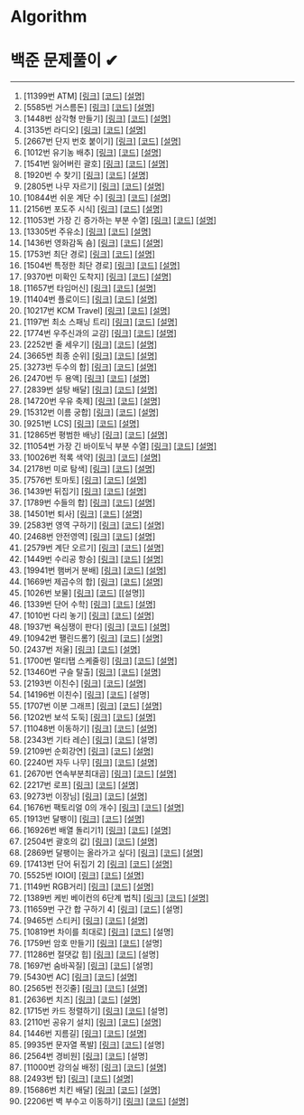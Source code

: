# Algorithm
백준 문제풀이 ✔
======================


- - -
1.  [11399번 ATM] [[링크]](https://www.acmicpc.net/problem/11399)  [[코드]](https://github.com/jgyy4775/Algorithm/blob/main/code/11399.py) [[설명]](https://blog.naver.com/jgyy4775/222535895598)
2.  [5585번 거스름돈] [[링크]](https://www.acmicpc.net/problem/5585)  [[코드]](https://github.com/jgyy4775/Algorithm/blob/main/code/5585.py)  [[설명]](https://blog.naver.com/jgyy4775/222535911712)
3.  [1448번 삼각형 만들기] [[링크]](https://www.acmicpc.net/problem/1448)  [[코드]](https://github.com/jgyy4775/Algorithm/tree/main/code)  [[설명]](https://blog.naver.com/jgyy4775/222536041429)
4.  [3135번 라디오]  [[링크]](https://www.acmicpc.net/problem/3135)  [[코드]](https://github.com/jgyy4775/Algorithm/blob/main/code/3135.py)  [[설명]](https://blog.naver.com/jgyy4775/222536940311)
5.  [2667번 단지 번호 붙이기] [[링크]](https://www.acmicpc.net/problem/2667)  [[코드]](https://github.com/jgyy4775/Algorithm/blob/main/code/2667.py)  [[설명]](https://blog.naver.com/jgyy4775/222539159215)
6.  [1012번 유기농 배추] [[링크]](https://www.acmicpc.net/problem/1012)  [[코드]](https://github.com/jgyy4775/Algorithm/blob/main/code/1012.py)  [[설명]](https://blog.naver.com/jgyy4775/222539617471)
7.  [1541번 잃어버린 괄호] [[링크]](https://www.acmicpc.net/problem/1541)  [[코드]](https://github.com/jgyy4775/Algorithm/blob/main/code/1541.py)  [[설명]](https://blog.naver.com/jgyy4775/222541738965)
8.  [1920번 수 찾기] [[링크]](https://www.acmicpc.net/problem/1920)  [[코드]](https://github.com/jgyy4775/Algorithm/blob/main/code/1920.py)  [[설명]](https://blog.naver.com/jgyy4775/222543093003)
9.  [2805번 나무 자르기] [[링크]](https://www.acmicpc.net/problem/2805)  [[코드]](https://github.com/jgyy4775/Algorithm/blob/main/code/2805.py)  [[설명]](https://blog.naver.com/jgyy4775/222543169715)
10.  [10844번 쉬운 계단 수] [[링크]](https://www.acmicpc.net/problem/10844)  [[코드]](https://github.com/jgyy4775/Algorithm/blob/main/code/10844.py)  [[설명]](https://blog.naver.com/jgyy4775/222544321740)
11.  [2156번 포도주 시식] [[링크]](https://www.acmicpc.net/problem/2156)  [[코드]](https://github.com/jgyy4775/Algorithm/blob/main/code/2156.py)  [[설명]](https://blog.naver.com/jgyy4775/222545227752)
12.  [11053번 가장 긴 증가하는 부분 수열] [[링크]](https://www.acmicpc.net/problem/11053)  [[코드]](https://github.com/jgyy4775/Algorithm/blob/main/code/11053.py)  [[설명]](https://blog.naver.com/jgyy4775/222545285511)
13.  [13305번 주유소] [[링크]](https://www.acmicpc.net/problem/13305)  [[코드]](https://github.com/jgyy4775/Algorithm/blob/main/code/13305.py)  [[설명]](https://blog.naver.com/jgyy4775/222546979340)
14.  [1436번 영화감독 숌] [[링크]](https://www.acmicpc.net/problem/1436)  [[코드]](https://github.com/jgyy4775/Algorithm/blob/main/code/1436.py)  [[설명]](https://blog.naver.com/jgyy4775/222548037031)
15.  [1753번 최단 경로] [[링크]](https://www.acmicpc.net/problem/1753)  [[코드]](https://github.com/jgyy4775/Algorithm/blob/main/code/1753.py)  [[설명]](https://blog.naver.com/jgyy4775/222551427268)
16.  [1504번 특정한 최단 경로] [[링크]](https://www.acmicpc.net/problem/1504)  [[코드]](https://github.com/jgyy4775/Algorithm/blob/main/code/1504.py)  [[설명]](https://blog.naver.com/jgyy4775/222554236355)
17.  [9370번 미확인 도착지] [[링크]](https://www.acmicpc.net/problem/9370)  [[코드]](https://github.com/jgyy4775/Algorithm/blob/main/code/9370.py)  [[설명]](https://blog.naver.com/jgyy4775/222554544879)
18.  [11657번 타임머신] [[링크]](https://www.acmicpc.net/problem/11657)  [[코드]](https://github.com/jgyy4775/Algorithm/blob/main/code/11657.py)  [[설명]](https://blog.naver.com/jgyy4775/222555289256)
19.  [11404번 플로이드] [[링크]](https://www.acmicpc.net/problem/11404)  [[코드]](https://github.com/jgyy4775/Algorithm/blob/main/code/11404.py)  [[설명]](https://blog.naver.com/jgyy4775/222555328095)
20.  [10217번 KCM Travel] [[링크]](https://www.acmicpc.net/problem/10217)  [[코드]](https://github.com/jgyy4775/Algorithm/blob/main/code/10217.py)  [[설명]](https://blog.naver.com/jgyy4775/222555788026)
21.  [1197번 최소 스패닝 트리] [[링크]](https://www.acmicpc.net/problem/1197)  [[코드]](https://github.com/jgyy4775/Algorithm/blob/main/code/1197.py)  [[설명]](https://blog.naver.com/jgyy4775/222557509150)
22.  [1774번 우주신과의 교감] [[링크]](https://www.acmicpc.net/problem/1774)  [[코드]](https://github.com/jgyy4775/Algorithm/blob/main/code/1174.py)  [[설명]](https://blog.naver.com/jgyy4775/222557774551)
23.  [2252번 줄 세우기] [[링크]](https://www.acmicpc.net/problem/2252)  [[코드]](https://github.com/jgyy4775/Algorithm/blob/main/code/2252.py)  [[설명]](https://blog.naver.com/jgyy4775/222557819537)
24.  [3665번 최종 순위] [[링크]](https://www.acmicpc.net/problem/3665)  [[코드]](https://github.com/jgyy4775/Algorithm/blob/main/code/3665.py)  [[설명]](https://blog.naver.com/jgyy4775/222558434495)
25.  [3273번 두수의 합]  [[링크]](https://www.acmicpc.net/problem/3273)  [[코드]](https://github.com/jgyy4775/Algorithm/blob/main/code/3273.py)  [[설명]](https://blog.naver.com/jgyy4775/222558697139)
26.  [2470번 두 용액] [[링크]](https://www.acmicpc.net/problem/2470)  [[코드]](https://github.com/jgyy4775/Algorithm/blob/main/code/2470.py)  [[설명]](https://blog.naver.com/jgyy4775/222558766309)
27.  [2839번 설탕 배달] [[링크]](https://www.acmicpc.net/problem/2839)  [[코드]](https://github.com/jgyy4775/Algorithm/blob/main/code/2839.py)  [[설명]](https://blog.naver.com/jgyy4775/222559671671)
28.  [14720번 우유 축제] [[링크]](https://www.acmicpc.net/problem/14720)  [[코드]](https://github.com/jgyy4775/Algorithm/blob/main/code/14720.py)  [[설명]](https://blog.naver.com/jgyy4775/222560371669)
29.  [15312번 이름 궁합] [[링크]](https://www.acmicpc.net/problem/15312)  [[코드]](https://github.com/jgyy4775/Algorithm/blob/main/code/15312.py)  [[설명]](https://blog.naver.com/jgyy4775/222560563281)
30.  [9251번 LCS] [[링크]](https://www.acmicpc.net/problem/9251)  [[코드]](https://github.com/jgyy4775/Algorithm/blob/main/code/9251.py)  [[설명]](https://blog.naver.com/jgyy4775/222561302324)
31.  [12865번 평범한 배낭] [[링크]](https://www.acmicpc.net/problem/12865)  [[코드]](https://github.com/jgyy4775/Algorithm/blob/main/code/12865.py)  [[설명]](https://blog.naver.com/jgyy4775/222561995801)
32.  [11054번 가장 긴 바이토닉 부분 수열] [[링크]](https://www.acmicpc.net/problem/11054)  [[코드]](https://github.com/jgyy4775/Algorithm/blob/main/code/11054.py)  [[설명]](https://blog.naver.com/jgyy4775/222562185781)
33.  [10026번 적록 색약] [[링크]](https://www.acmicpc.net/problem/10026)  [[코드]](https://github.com/jgyy4775/Algorithm/blob/main/code/10026.py)  [[설명]](https://blog.naver.com/jgyy4775/222562410449)
34.  [2178번 미로 탐색]  [[링크]](https://www.acmicpc.net/problem/2178)  [[코드]](https://github.com/jgyy4775/Algorithm/blob/main/code/2178.py)  [[설명]](https://blog.naver.com/jgyy4775/222563262440)
35.  [7576번 토마토]  [[링크]](https://www.acmicpc.net/problem/7576)  [[코드]](https://github.com/jgyy4775/Algorithm/blob/main/code/7576.py)  [[설명]](https://blog.naver.com/jgyy4775/222563474220)
36.  [1439번 뒤집기]  [[링크]](https://www.acmicpc.net/problem/1439)  [[코드]](https://github.com/jgyy4775/Algorithm/blob/main/code/1439.py)  [[설명]](https://blog.naver.com/jgyy4775/222564144575)
37.  [1789번 수들의 합]  [[링크]](https://www.acmicpc.net/problem/1789)  [[코드]](https://github.com/jgyy4775/Algorithm/blob/main/code/1789.py)  [[설명]](https://blog.naver.com/jgyy4775/222564191903)
38.  [14501번 퇴사]  [[링크]](https://www.acmicpc.net/problem/14501)  [[코드]](https://github.com/jgyy4775/Algorithm/blob/main/code/14501.py)  [[설명]](https://blog.naver.com/jgyy4775/222564458273)
39.  [2583번 영역 구하기]  [[링크]](https://www.acmicpc.net/problem/2583)  [[코드]](https://github.com/jgyy4775/Algorithm/blob/main/code/2583.py)  [[설명]](https://blog.naver.com/jgyy4775/222565176838)
40.  [2468번 안전영역]  [[링크]](https://www.acmicpc.net/problem/2468)  [[코드]](https://github.com/jgyy4775/Algorithm/blob/main/code/2468.py)  [[설명]](https://blog.naver.com/jgyy4775/222565285758)
41.  [2579번 계단 오르기]  [[링크]](https://www.acmicpc.net/problem/2579)  [[코드]](https://github.com/jgyy4775/Algorithm/blob/main/code/2579.py)  [[설명]](https://blog.naver.com/jgyy4775/222565456840)
42.  [1449번 수리공 항승]  [[링크]](https://www.acmicpc.net/problem/1449)  [[코드]](https://github.com/jgyy4775/Algorithm/blob/main/code/1449.py)  [[설명]](https://blog.naver.com/jgyy4775/222566187398)
43.  [19941번 햄버거 분배]  [[링크]](https://www.acmicpc.net/problem/19941)  [[코드]](https://github.com/jgyy4775/Algorithm/blob/main/code/19941.py)  [[설명]](https://blog.naver.com/jgyy4775/222566241988)
44.  [1669번 제곱수의 합]  [[링크]](https://www.acmicpc.net/problem/1669)  [[코드]](https://github.com/jgyy4775/Algorithm/blob/main/code/1669.py)  [[설명]](https://blog.naver.com/jgyy4775/222566417802)
45.  [1026번 보물]  [[링크]](https://www.acmicpc.net/problem/1026)  [[코드]](https://github.com/jgyy4775/Algorithm/blob/main/code/1026.py)  [[설명]]
46.  [1339번 단어 수학]  [[링크]](https://www.acmicpc.net/problem/1339)  [[코드]](https://github.com/jgyy4775/Algorithm/blob/main/code/1339.py)  [[설명]](https://blog.naver.com/jgyy4775/222567830939)
47.  [1010번 다리 놓기]  [[링크]](https://www.acmicpc.net/problem/1010)  [[코드]](https://github.com/jgyy4775/Algorithm/blob/main/code/1010.py)  [[설명]](https://blog.naver.com/jgyy4775/222567995736)
48.  [1937번 욕심쟁이 판다]  [[링크]](https://www.acmicpc.net/problem/1937)  [[코드]](https://github.com/jgyy4775/Algorithm/blob/main/code/1937.py)  [[설명]](https://blog.naver.com/jgyy4775/222568968494)
49.  [10942번 팰린드롬?]  [[링크]](https://www.acmicpc.net/problem/10942)  [[코드]](https://github.com/jgyy4775/Algorithm/blob/main/code/10942.py)  [[설명]](https://blog.naver.com/jgyy4775/222569235626)
50.  [2437번 저울]  [[링크]](https://www.acmicpc.net/problem/2437)  [[코드]](https://github.com/jgyy4775/Algorithm/blob/main/code/2437.py)  [[설명]](https://blog.naver.com/jgyy4775/222569977680)
51.  [1700번 멀티탭 스케줄링]  [[링크]](https://www.acmicpc.net/problem/1700)  [[코드]](https://github.com/jgyy4775/Algorithm/blob/main/code/1700.py)  [[설명]](https://blog.naver.com/jgyy4775/222570223571)
52.  [13460번 구슬 탈출]  [[링크]](https://www.acmicpc.net/problem/13460)  [[코드]](https://github.com/jgyy4775/Algorithm/blob/main/code/13460.py)  [[설명]](https://blog.naver.com/jgyy4775/222571300030)
53.  [2193번 이친수]  [[링크]](https://www.acmicpc.net/problem/2193)  [[코드]](https://github.com/jgyy4775/Algorithm/blob/main/code/2193.py)  [[설명]](https://blog.naver.com/jgyy4775/222571339737)
54.  [14196번 이친수]  [[링크]](https://www.acmicpc.net/problem/14196)  [[코드]](https://github.com/jgyy4775/Algorithm/blob/main/code/14196.py)  [설명]
55.  [1707번 이분 그래프]  [[링크]](https://www.acmicpc.net/problem/1707)  [[코드]](https://github.com/jgyy4775/Algorithm/blob/main/code/1707.py)  [[설명]](https://blog.naver.com/jgyy4775/222572125945)
56.  [1202번 보석 도둑]  [[링크]](https://www.acmicpc.net/problem/1202)  [[코드]](https://github.com/jgyy4775/Algorithm/blob/main/code/1202.py)  [[설명]](https://blog.naver.com/jgyy4775/222572432966)
57.  [11048번 이동하기]  [[링크]](https://www.acmicpc.net/problem/11048)  [[코드]](https://github.com/jgyy4775/Algorithm/blob/main/code/11048.py)  [[설명]](https://blog.naver.com/jgyy4775/222574609103)
58.  [2343번 기타 레슨]  [[링크]](https://www.acmicpc.net/problem/2343)  [[코드]](https://github.com/jgyy4775/Algorithm/blob/main/code/2343.py)  [설명]
59.  [2109번 순회강연]  [[링크]](https://www.acmicpc.net/problem/2109)  [[코드]](https://github.com/jgyy4775/Algorithm/blob/main/code/2109.py)  [[설명]](https://blog.naver.com/jgyy4775/222575572404)
60.  [2240번 자두 나무]  [[링크]](https://www.acmicpc.net/problem/2240)  [[코드]](https://github.com/jgyy4775/Algorithm/blob/main/code/2240.py)  [[설명]](https://blog.naver.com/jgyy4775/222575863789)
61.  [2670번 연속부분최대곱]  [[링크]](https://www.acmicpc.net/problem/2670)  [[코드]](https://github.com/jgyy4775/Algorithm/blob/main/code/2670.py)  [[설명]](https://blog.naver.com/jgyy4775/222576862437)
62.  [2217번 로프]  [[링크]](https://www.acmicpc.net/problem/2217)  [[코드]](https://github.com/jgyy4775/Algorithm/blob/main/code/2217.py)  [[설명]](https://blog.naver.com/jgyy4775/222577729308)
63.  [9273번 이장님]  [[링크]](https://www.acmicpc.net/problem/9237)  [[코드]](https://github.com/jgyy4775/Algorithm/blob/main/code/9273.py)  [[설명]](https://blog.naver.com/jgyy4775/222586950004)
64.  [1676번 팩토리얼 0의 개수]  [[링크]](https://www.acmicpc.net/problem/1676)  [[코드]](https://github.com/jgyy4775/Algorithm/blob/main/code/1676.py)  [[설명]](https://blog.naver.com/jgyy4775/222674384625)
65.  [1913번 달팽이]  [[링크]](https://www.acmicpc.net/problem/1913)  [[코드]](https://github.com/jgyy4775/Algorithm/blob/main/code/1913.py)  [[설명]](https://blog.naver.com/jgyy4775/222675574628)
66.  [16926번 배열 돌리기1]  [[링크]](https://www.acmicpc.net/problem/16926)  [[코드]](https://github.com/jgyy4775/Algorithm/blob/main/code/16926.py)  [[설명]](https://blog.naver.com/jgyy4775/222676425931)
67.  [2504번 괄호의 값]  [[링크]](https://www.acmicpc.net/problem/2504)  [[코드]](https://github.com/jgyy4775/Algorithm/blob/main/code/2504.py)  [[설명]](https://blog.naver.com/jgyy4775/222678896979)
68.  [2869번 달팽이는 올라가고 싶다]  [[링크]](https://www.acmicpc.net/problem/2869)  [[코드]](https://github.com/jgyy4775/Algorithm/blob/main/code/2869.py)  [[설명]](https://blog.naver.com/jgyy4775/222682751070)
69.  [17413번 단어 뒤집기 2]  [[링크]](https://www.acmicpc.net/problem/17413)  [[코드]](https://github.com/jgyy4775/Algorithm/blob/main/code/17413.py)  [[설명]](https://blog.naver.com/jgyy4775/222685090150)
70.  [5525번 IOIOI]  [[링크]](https://www.acmicpc.net/problem/5525)  [[코드]](https://github.com/jgyy4775/Algorithm/blob/main/code/5525.py)  [[설명]](https://blog.naver.com/jgyy4775/222685147367)
71.  [1149번 RGB거리]  [[링크]](https://www.acmicpc.net/problem/1149)  [[코드]](https://github.com/jgyy4775/Algorithm/blob/main/code/1149.py)  [[설명]](https://blog.naver.com/jgyy4775/222686152530)
72.  [1389번 케빈 베이컨의 6단계 법칙]  [[링크]](https://www.acmicpc.net/problem/1389)  [[코드]](https://github.com/jgyy4775/Algorithm/blob/main/code/1389.py)  [[설명]](https://blog.naver.com/jgyy4775/222687010461)
73.  [11659번 구간 합 구하기 4]  [[링크]](https://www.acmicpc.net/problem/11659)  [[코드]](https://github.com/jgyy4775/Algorithm/blob/main/code/11659.py)  [설명]
74.  [9465번 스티커]  [[링크]](https://www.acmicpc.net/problem/9465)  [[코드]](https://github.com/jgyy4775/Algorithm/blob/main/code/9465.py)  [[설명]](https://blog.naver.com/jgyy4775/222694318391)
75.  [10819번 차이를 최대로]  [[링크]](https://www.acmicpc.net/problem/10819)  [[코드]](https://github.com/jgyy4775/Algorithm/blob/main/code/10819.py)  [설명]
76.  [1759번 암호 만들기]  [[링크]](https://www.acmicpc.net/problem/1759)  [[코드]](https://github.com/jgyy4775/Algorithm/blob/main/code/1759.py)  [설명]
77.  [11286번 절댓값 힙]  [[링크]](https://www.acmicpc.net/submit/11286)  [[코드]](https://github.com/jgyy4775/Algorithm/blob/main/code/11286.py)  [설명]
78.  [1697번 숨바꼭질]  [[링크]](https://www.acmicpc.net/problem/1697)  [[코드]](https://github.com/jgyy4775/Algorithm/blob/main/code/1697.py)  [설명]
79.  [5430번 AC]  [[링크]](https://www.acmicpc.net/problem/5430)  [[코드]](https://github.com/jgyy4775/Algorithm/blob/main/code/5430.py)  [[설명]](https://blog.naver.com/jgyy4775/222697592638)
80.  [2565번 전깃줄]  [[링크]](https://www.acmicpc.net/problem/2565)  [[코드]](https://github.com/jgyy4775/Algorithm/blob/main/code/2565.py)  [[설명]](https://blog.naver.com/jgyy4775/222698628913)
81.  [2636번 치즈]  [[링크]](https://www.acmicpc.net/problem/2636)  [[코드]](https://github.com/jgyy4775/Algorithm/blob/main/code/2636.py)  [[설명]](https://blog.naver.com/jgyy4775/222699645276)
82.  [1715번 카드 정렬하기]  [[링크]](https://www.acmicpc.net/problem/1715)  [[코드]](https://github.com/jgyy4775/Algorithm/blob/main/code/1715.py)  [설명]
83.  [2110번 공유기 설치]  [[링크]](https://www.acmicpc.net/problem/2110)  [[코드]](https://github.com/jgyy4775/Algorithm/blob/main/code/2110.py)  [[설명]](https://blog.naver.com/jgyy4775/222700752843)
84.  [1446번 지름길]  [[링크]](https://www.acmicpc.net/problem/1446)  [[코드]](https://github.com/jgyy4775/Algorithm/blob/main/code/1446.py)  [[설명]](https://blog.naver.com/jgyy4775/222701775112)
85.  [9935번 문자열 폭발]  [[링크]](https://www.acmicpc.net/problem/9935)  [[코드]](https://github.com/jgyy4775/Algorithm/blob/main/code/9935.py)  [설명]
86.  [2564번 경비원]  [[링크]](https://www.acmicpc.net/problem/2564)  [[코드]](https://github.com/jgyy4775/Algorithm/blob/main/code/2564.py)  [설명]
87.  [11000번 강의실 배정]  [[링크]](https://www.acmicpc.net/problem/11000)  [[코드]](https://github.com/jgyy4775/Algorithm/blob/main/code/11000.py)  [[설명]](https://blog.naver.com/jgyy4775/222705228194)
88.  [2493번 탑]  [[링크]](https://www.acmicpc.net/problem/2493)  [[코드]](https://github.com/jgyy4775/Algorithm/blob/main/code/2493.py)  [[설명]](https://blog.naver.com/jgyy4775/222706356288)
89.  [15686번 치킨 배달]  [[링크]](https://www.acmicpc.net/problem/15686)  [[코드]](https://github.com/jgyy4775/Algorithm/blob/main/code/15686.py)  [[설명]](https://blog.naver.com/jgyy4775/222709922561)
90.  [2206번 벽 부수고 이동하기]  [[링크]](https://www.acmicpc.net/problem/2206)  [[코드]](https://github.com/jgyy4775/Algorithm/blob/main/code/2206.py)  [[설명]](https://blog.naver.com/jgyy4775/222710967477)
